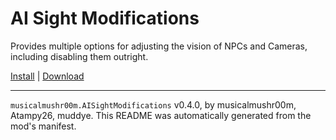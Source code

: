 # AI Sight Modifications

Provides multiple options for adjusting the vision of NPCs and Cameras, including disabling them outright.

[Install](https://hitman-resources.netlify.app/smf-install-link/https://github.com/musicalmushr00m/AISightModifications/releases/latest/download/mod.framework.zip) | [Download](https://github.com/musicalmushr00m/AISightModifications/releases/latest/download/mod.framework.zip)

---

`musicalmushr00m.AISightModifications` v0.4.0, by musicalmushr00m, Atampy26, muddye. This README was automatically generated from the mod's manifest.
